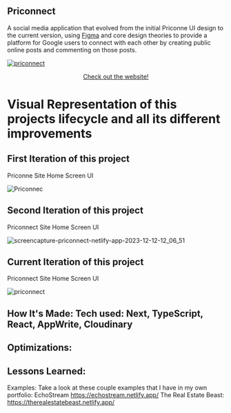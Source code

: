 ## Priconnect

A social media application that evolved from the initial Priconne UI design to the current version, using <a href = "https://www.figma.com/file/IsgZ9uNNbUL79ECDpUePlE/Priconnect?type=design&node-id=36-31&mode=design&t=vkLXBgqz6VUzDAgY-0">Figma</a> and core design theories to provide a platform for Google users to connect with each other by creating public online posts and commenting on those posts.

<a href = "https://priconnect.netlify.app/">

![priconnect](https://github.com/choir27/Priconnect/assets/66279068/4377225b-efd9-43fe-8033-56203cf21ea1)

</a>

<div align = "center"><a href = "https://echostream.netlify.app/">Check out the website!</a></div>


<h1>Visual Representation of this projects lifecycle and all its different improvements</h1>

<h2>First Iteration of this project</h2>
Priconne Site Home Screen UI

![Priconnec](https://github.com/choir27/Priconnect/assets/66279068/471c0b6d-b383-40c5-a1f3-e97c7dbd1c74)

<h2>Second Iteration of this project</h2>
Priconnect Site Home Screen UI

![screencapture-priconnect-netlify-app-2023-12-12-12_06_51](https://github.com/choir27/Priconnect/assets/66279068/a03285a7-1bc4-41dd-a710-973b33be2818)

<h2>Current Iteration of this project</h2>
Priconnect Site Home Screen UI

![priconnect](https://github.com/choir27/Priconnect/assets/66279068/4377225b-efd9-43fe-8033-56203cf21ea1)

## How It's Made: Tech used: Next, TypeScript, React, AppWrite, Cloudinary

## Optimizations:

## Lessons Learned:

Examples: Take a look at these couple examples that I have in my own portfolio: EchoStream https://echostream.netlify.app/ The Real Estate Beast: https://therealestatebeast.netlify.app/
